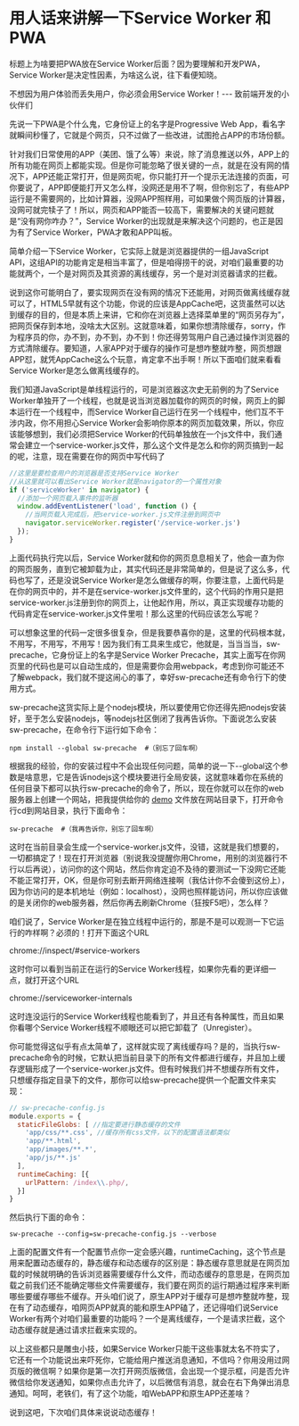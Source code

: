 # 用人话来讲解一下Service Worker 和 PWA

标题上为啥要把PWA放在Service Worker后面？因为要理解和开发PWA，Service Worker是决定性因素，为啥这么说，往下看便知晓。

不想因为用户体验而丢失用户，你必须会用Service Worker！--- 致前端开发的小伙伴们

先说一下PWA是个什么鬼，它身份证上的名字是Progressive Web App，看名字就瞬间秒懂了，它就是个网页，只不过做了一些改进，试图抢占APP的市场份额。

针对我们日常使用的APP（美团、饿了么等）来说，除了消息推送以外，APP上的所有功能在网页上都能实现。但是你可能忽略了很关键的一点，就是在没有网的情况下，APP还能正常打开，但是网页呢，你只能打开一个提示无法连接的页面，可你要说了，APP即便能打开又怎么样，没网还是用不了啊，但你别忘了，有些APP运行是不需要网的，比如计算器，没网APP照样用，可如果做个网页版的计算器，没网可就完犊子了！所以，网页和APP能否一较高下，需要解决的关键问题就是“没有网你咋办？”，Service Worker的出现就是来解决这个问题的，也正是因为有了Service Worker，PWA才敢和APP叫板。

简单介绍一下Service Worker，它实际上就是浏览器提供的一组JavaScript API，这组API的功能肯定是相当丰富了，但是咱得捞干的说，对咱们最重要的功能就两个，一个是对网页及其资源的离线缓存，另一个是对浏览器请求的拦截。

说到这你可能明白了，要实现网页在没有网的情况下还能用，对网页做离线缓存就可以了，HTML5早就有这个功能，你说的应该是AppCache吧，这货虽然可以达到缓存的目的，但是本质上来讲，它和你在浏览器上选择菜单里的“网页另存为”，把网页保存到本地，没啥太大区别。这就意味着，如果你想清除缓存，sorry，作为程序员的你，办不到，办不到，办不到！你还得劳驾用户自己通过操作浏览器的方式清除缓存。要知道，人家APP对于缓存的操作可是想咋整就咋整，网页想跟APP怼，就凭AppCache这么个玩意，肯定拿不出手啊！所以下面咱们就来看看Service Worker是怎么做离线缓存的。

我们知道JavaScript是单线程运行的，可是浏览器这次史无前例的为了Service Worker单独开了一个线程，也就是说当浏览器加载你的网页的时候，网页上的脚本运行在一个线程中，而Service Worker自己运行在另一个线程中，他们互不干涉内政，你不用担心Service Worker会影响你原本的网页加载效果，所以，你应该能够想到，我们必须把Service Worker的代码单独放在一个js文件中，我们通常会建立一个service-worker.js文件，那么这个文件是怎么和你的网页搞到一起的呢，注意，现在需要在你的网页中写代码了

```JavaScript
//这里是要检查用户的浏览器是否支持Service Worker
//从这里就可以看出Service Worker就是navigator的一个属性对象
if ('serviceWorker' in navigator) {
  //添加一个网页载入事件的监听器
  window.addEventListener('load', function () {
    //当网页载入完成后，把service-worker.js文件注册到网页中
    navigator.serviceWorker.register('/service-worker.js')
  });
}
```

上面代码执行完以后，Service Worker就和你的网页息息相关了，他会一直为你的网页服务，直到它被卸载为止，其实代码还是非常简单的，但是说了这么多，代码也写了，还是没说Service Worker是怎么做缓存的啊，你要注意，上面代码是在你的网页中的，并不是在service-worker.js文件里的，这个代码的作用只是把service-worker.js注册到你的网页上，让他起作用，所以，真正实现缓存功能的代码肯定在service-worker.js文件里啦！那么这里的代码应该怎么写呢？

可以想象这里的代码一定很多很复杂，但是我要恭喜你的是，这里的代码根本就，不用写，不用写，不用写！因为我们有工具来生成它，他就是，当当当当，sw-precache，它身份证上的名字是Service Worker Precache，其实上面写在你网页里的代码也是可以自动生成的，但是需要你会用webpack，考虑到你可能还不了解webpack，我们就不提这闹心的事了，幸好sw-precache还有命令行下的使用方式。

sw-precache这货实际上是个nodejs模块，所以要使用它你还得先把nodejs安装好，至于怎么安装nodejs，等nodejs社区倒闭了我再告诉你。下面说怎么安装sw-precache，在命令行下运行如下命令：

`
npm install --global sw-precache  #（别忘了回车啊）
`

根据我的经验，你的安装过程中不会出现任何问题，简单的说一下--global这个参数是啥意思，它是告诉nodejs这个模块要进行全局安装，这就意味着你在系统的任何目录下都可以执行sw-precache的命令了，所以，现在你就可以在你的web服务器上创建一个网站，把我提供给你的 [demo](https://github.com/gougoushan/service-worker-demo/archive/master.zip) 文件放在网站目录下，打开命令行cd到网站目录，执行下面命令：

`
sw-precache  #（我再告诉你，别忘了回车啊）
`

这时在当前目录会生成一个service-worker.js文件，没错，这就是我们想要的，一切都搞定了！现在打开浏览器（别说我没提醒你用Chrome，用别的浏览器行不行以后再说），访问你的这个网站，然后你肯定迫不及待的要测试一下没网它还能不能正常打开，OK，但是你可别去断开网络连接啊（我估计你不会傻到这份上），因为你访问的是本机地址（例如：localhost），没网也照样能访问，所以你应该做的是关闭你的web服务器，然后你再去刷新Chrome（狂按F5吧），怎么样？

咱们说了，Service Worker是在独立线程中运行的，那是不是可以观测一下它运行的咋样啊？必须的！打开下面这个URL

chrome://inspect/#service-workers

这时你可以看到当前正在运行的Service Worker线程，如果你先看的更详细一点，就打开这个URL

chrome://serviceworker-internals

这时连没运行的Service Worker线程也能看到了，并且还有各种属性，而且如果你看哪个Service Worker线程不顺眼还可以把它卸载了（Unregister）。

你可能觉得这似乎有点太简单了，这样就实现了离线缓存吗？是的，当执行sw-precache命令的时候，它默认把当前目录下的所有文件都进行缓存，并且加上缓存逻辑形成了一个service-worker.js文件。但有时候我们并不想缓存所有文件，只想缓存指定目录下的文件，那你可以给sw-precache提供一个配置文件来实现：

```JavaScript
// sw-precache-config.js
module.exports = {
  staticFileGlobs: [ //指定要进行静态缓存的文件
    'app/css/**.css', //缓存所有css文件，以下的配置语法都类似
    'app/**.html',
    'app/images/**.*',
    'app/js/**.js'
  ],
  runtimeCaching: [{
    urlPattern: /index\\.php/,
  }]
}
```

然后执行下面的命令：

`sw-precache --config=sw-precache-config.js --verbose`

上面的配置文件有一个配置节点你一定会感兴趣，runtimeCaching，这个节点是用来配置动态缓存的，静态缓存和动态缓存的区别是：静态缓存意思就是在网页加载的时候就明确的告诉浏览器需要缓存什么文件，而动态缓存的意思是，在网页加载之前我们还不能确定哪些文件需要缓存，我们要在网页的运行期通过程序来判断哪些要缓存哪些不缓存。开头咱们说了，原生APP对于缓存可是想咋整就咋整，现在有了动态缓存，咱网页APP就真的能和原生APP磕了，还记得咱们说Service Worker有两个对咱们最重要的功能吗？一个是离线缓存，一个是请求拦截，这个动态缓存就是通过请求拦截来实现的。

以上这些都只是雕虫小技，如果Service Worker只能干这些事就太名不符实了，它还有一个功能说出来吓死你，它能给用户推送消息通知，不信吗？你用没用过网页版的微信啊？如果你是第一次打开网页版微信，会出现一个提示框，问是否允许微信给你发送通知，如果你点击允许了，以后微信有消息，就会在右下角弹出消息通知。呵呵，老铁们，有了这个功能，咱WebAPP和原生APP还差啥？

说到这吧，下次咱们具体来说说动态缓存！
